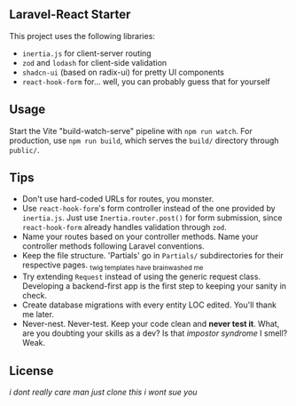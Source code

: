 ## Laravel-React Starter

This project uses the following libraries:
- `inertia.js` for client-server routing
- `zod` and `lodash` for client-side validation
- `shadcn-ui` (based on radix-ui) for pretty UI components
- `react-hook-form` for... well, you can probably guess that for yourself

## Usage
Start the Vite "build-watch-serve" pipeline with `npm run watch`. For production, use `npm run build`, which serves the `build/` directory through `public/`.

## Tips
- Don't use hard-coded URLs for routes, you monster.
- Use `react-hook-form`'s form controller instead of the one provided by `inertia.js`. Just use `Inertia.router.post()` for form submission, since `react-hook-form` already handles validation through `zod`.
- Name your routes based on your controller methods. Name your controller methods following Laravel conventions.
- Keep the file structure. 'Partials' go in `Partials/` subdirectories for their respective pages. <sub>twig templates have brainwashed me</sub>
- Try extending `Request` instead of using the generic request class. Developing a backend-first app is the first step to keeping your sanity in check.
- Create database migrations with every entity LOC edited. You'll thank me later.
- Never-nest. Never-test. Keep your code clean and **never test it**. What, are you doubting your skills as a dev? Is that *impostor syndrome* I smell? Weak.

## License
*i dont really care man just clone this i wont sue you*
